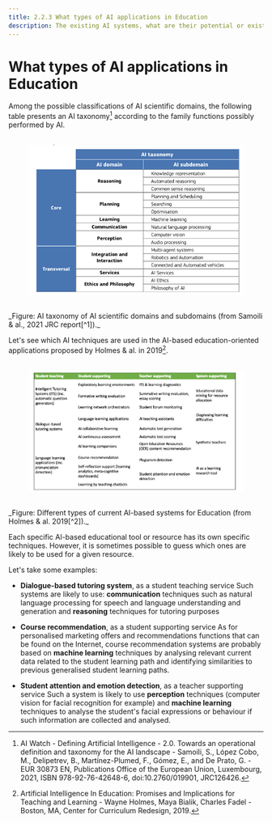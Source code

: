 ```yaml
---
title: 2.2.3 What types of AI applications in Education
description: The existing AI systems, what are their potential or existing uses in Education
---
```

# What types of AI applications in Education

Among the possible classifications of AI scientific domains, the following table presents an AI taxonomy[^1] according to the family functions possibly performed by AI.
<figure> 
  <img src="Images/AI-Taxonomy-Samoli-al-2021.png" alt="Image of AI Taxonomy"/>  
</figure>
_Figure: AI taxonomy of AI scientific domains and subdomains (from Samoili & al., 2021 JRC report[^1])._

Let's see which AI techniques are used in the AI-based education-oriented applications proposed by Holmes & al. in 2019[^2].
<figure> 
  <img src="Images/AIED-Holmes-systems.png" alt="Image of AI-based education-oriented systems"/> 
</figure>
_Figure: Different types of current AI-based systems for Education (from Holmes & al. 2019[^2])._

Each specific AI-based educational tool or resource has its own specific techniques. However, it is sometimes possible to guess which ones are likely to be used for a given resource.

Let's take some examples:

- **Dialogue-based tutoring system**, as a student teaching service
Such systems are likely to use: **communication** techniques such as natural language processing for speech and language understanding and generation and **reasoning** techniques for tutoring purposes

- **Course recommendation**, as a student supporting service
As for personalised marketing offers and recommendations functions that can be found on the Internet, course recommendation systems are probably based on **machine learning** techniques by analysing relevant current data related to the student learning path and identifying similarities to previous generalised student learning paths.

- **Student attention and emotion detection**, as a teacher supporting service
Such a system is likely to use **perception** techniques (computer vision for facial recognition for example) and **machine learning** techniques to analyse the student's facial expressions or behaviour if such information are collected and analysed.


[^1]: AI Watch - Defining Artificial Intelligence - 2.0. Towards an operational definition and taxonomy for the AI landscape - Samoili, S., López Cobo, M., Delipetrev, B., Martínez-Plumed, F., Gómez, E., and De Prato, G. - EUR 30873 EN, Publications Office of the European Union, Luxembourg, 2021, ISBN 978-92-76-42648-6, doi:10.2760/019901, JRC126426.

[^2]: Artificial Intelligence In Education: Promises and Implications for Teaching and Learning - Wayne Holmes, Maya Bialik, Charles Fadel - Boston, MA, Center for Curriculum Redesign, 2019.
